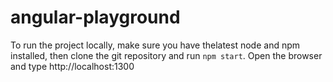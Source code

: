 # angular-playground

To run the project locally, make sure you have thelatest node and npm installed, then clone the git repository and run `npm start`.  Open the browser and type http://localhost:1300
